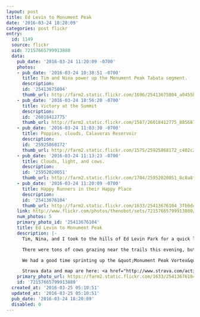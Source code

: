 ```yaml
---
layout: post
title: Ed Levin to Monument Peak
date: '2016-03-24 18:20:09'
categories: post flickr
entry:
  id: 1149
  source: flickr
  uid: 72157665799913880
  data:
    pub_date: '2016-03-24 11:20:09 -0700'
    photos:
    - pub_date: '2016-03-24 10:38:51 -0700'
      title: Tim and Nina power up the Monument Peak Tabata segment.
      description: 
      id: '25413675804'
      thumb_url: http://farm2.static.flickr.com/1696/25413675804_a0455b5a38_s.jpg
    - pub_date: '2016-03-24 10:56:20 -0700'
      title: Victory at the Summit
      description: 
      id: '26018412775'
      thumb_url: http://farm2.static.flickr.com/1587/26018412775_8856872839_s.jpg
    - pub_date: '2016-03-24 11:03:30 -0700'
      title: Poppies, clouds, Calaveras Reservoir
      description: 
      id: '25925868172'
      thumb_url: http://farm2.static.flickr.com/1575/25925868172_c402c217ea_s.jpg
    - pub_date: '2016-03-24 11:13:23 -0700'
      title: Clouds, light, and cows.
      description: 
      id: '25952020051'
      thumb_url: http://farm2.static.flickr.com/1704/25952020051_8c8a8fd4c7_s.jpg
    - pub_date: '2016-03-24 11:20:09 -0700'
      title: Happy Runners in their Happy Place
      description: 
      id: '25413676104'
      thumb_url: http://farm2.static.flickr.com/1633/25413676104_3fb9dcdc68_s.jpg
    link: http://www.flickr.com/photos/thenobot/sets/72157665799913880/
    num_photos: 5
    primary_photo_id: '25413676104'
    title: Ed Levin to Monument Peak
    description: |-
      Tim, Nina, and I took to the hills of Ed Levin Park for a quick loop in the evening. We kept a nice easy pace the whole way, which is a welcome change from my usual hammer time out there.

      There were tons of cows grazing near the trails this evening, but our mini-herd of humans was enough to get them to clear out in a hurry.

      We had a good time sprinting up the &quot;Monument Peak Vortex&quot; for some personal best times on that short section at the top of the hill.

      Strava data and map are here: <a href="http://www.strava.com/activities/525906313" rel="nofollow">www.strava.com/activities/525906313</a>
    primary_photo_url: https://farm2.static.flickr.com/1633/25413676104_3fb9dcdc68_m.jpg
    id: '72157665799913880'
  created_at: '2016-03-25 05:10:51'
  updated_at: '2016-03-25 05:10:51'
  pub_date: '2016-03-24 18:20:09'
  disabled: 0
---
```

